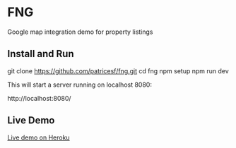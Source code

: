 # FNG

Google map integration demo for property listings

## Install and Run

git clone https://github.com/patricesf/fng.git
cd fng
npm setup
npm run dev

This will start a server running on localhost 8080:

http://localhost:8080/


## Live Demo

[Live demo on Heroku](https://fng.herokuapp.com/)





